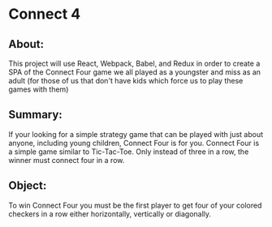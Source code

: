 # Connect 4

## About:

This project will use React, Webpack, Babel, and Redux in order to create a SPA of the Connect Four game we all played as a youngster and miss as an adult (for those of us that don't have kids which force us to play these games with them)

## Summary:

If your looking for a simple strategy game that can be played with just about anyone, including young children, Connect Four is for you. Connect Four is a simple game similar to Tic-Tac-Toe. Only instead of three in a row, the winner must connect four in a row.

## Object:

To win Connect Four you must be the first player to get four of your colored checkers in a row either horizontally, vertically or diagonally.

